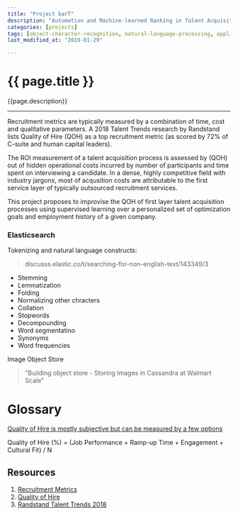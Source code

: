 ```yaml
---
title: "Project barT"
description: "Automation and Machine-learned Ranking in Talent Acquisition"
categories: [projects]
tags: [object-character-recognition, natural-language-processing, application-tracking-systems, machine-learning]
last_modified_at: "2019-01-29"

---
```


# {{ page.title }}

{{page.description}}

---

Recruitment metrics are typically measured by a combination of time, cost and qualitative parameters. A 2018 Talent Trends research by Randstand lists Quality of Hire (QOH) as a top recruitment metric (as scored by 72% of C-suite and human capital leaders).

The ROI measurement of a talent acquisition process is assessed by (QOH) out of hidden operational costs incurred by number of participants and time spent on interviewing a candidate. In a dense, highly competitive field with industry jargons, most of acqusition costs are attributable to the first service layer of typically outsourced recruitment services.

This project proposes to improvise the QOH of first layer talent acquisition processes using supervised learning over a personalized set of optimization goals and employment history of a given company.

### Elasticsearch 

Tokenizing and natural language constructs: 
> discusss.elastic.co/t/searching-for-non-english-text/143349/3

* Stemming
* Lemmatization
* Folding
* Normalizing other chracters
* Collation
* Stopwords
* Decompounding
* Word segmentatino
* Synonyms
* Word frequencies

Image Object Store

>  "Building object store - Storing Images in Cassandra at Walmart Scale"

# Glossary

[Quality of Hire is mostly subjective but can be measured by a few options](https://www.jibe.com/ddr/quality-of-hire-everything-you-need-to-know-about-the-metric/)

Quality of Hire (%) = (Job Performance + Ramp-up Time + Engagement + Cultural Fit) / N



## Resources

1. [Recruitment Metrics](https://www.jibe.com/ddr/recruitment-metrics-formulas/)
1. [Quality of Hire](https://www.jibe.com/ddr/quality-of-hire-everything-you-need-to-know-about-the-metric/)
1. [Randstand Talent Trends 2018](https://www.randstadsourceright.com/talent-trends/)

